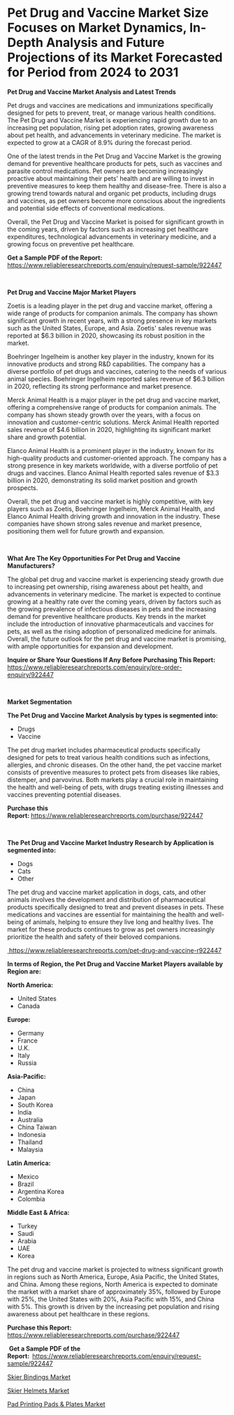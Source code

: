 <p><h1>Pet Drug and Vaccine Market Size Focuses on Market Dynamics, In-Depth Analysis and Future Projections of its Market Forecasted for Period from 2024 to 2031</h1></p><p><strong>Pet Drug and Vaccine Market Analysis and Latest Trends</strong></p>
<p><p>Pet drugs and vaccines are medications and immunizations specifically designed for pets to prevent, treat, or manage various health conditions. The Pet Drug and Vaccine Market is experiencing rapid growth due to an increasing pet population, rising pet adoption rates, growing awareness about pet health, and advancements in veterinary medicine. The market is expected to grow at a CAGR of 8.9% during the forecast period.</p><p>One of the latest trends in the Pet Drug and Vaccine Market is the growing demand for preventive healthcare products for pets, such as vaccines and parasite control medications. Pet owners are becoming increasingly proactive about maintaining their pets' health and are willing to invest in preventive measures to keep them healthy and disease-free. There is also a growing trend towards natural and organic pet products, including drugs and vaccines, as pet owners become more conscious about the ingredients and potential side effects of conventional medications.</p><p>Overall, the Pet Drug and Vaccine Market is poised for significant growth in the coming years, driven by factors such as increasing pet healthcare expenditures, technological advancements in veterinary medicine, and a growing focus on preventive pet healthcare.</p></p>
<p><strong>Get a Sample PDF of the Report:&nbsp;</strong> <a href="https://www.reliableresearchreports.com/enquiry/request-sample/922447">https://www.reliableresearchreports.com/enquiry/request-sample/922447</a></p>
<p>&nbsp;</p>
<p><strong>Pet Drug and Vaccine Major Market Players</strong></p>
<p><p>Zoetis is a leading player in the pet drug and vaccine market, offering a wide range of products for companion animals. The company has shown significant growth in recent years, with a strong presence in key markets such as the United States, Europe, and Asia. Zoetis' sales revenue was reported at $6.3 billion in 2020, showcasing its robust position in the market.</p><p>Boehringer Ingelheim is another key player in the industry, known for its innovative products and strong R&D capabilities. The company has a diverse portfolio of pet drugs and vaccines, catering to the needs of various animal species. Boehringer Ingelheim reported sales revenue of $6.3 billion in 2020, reflecting its strong performance and market presence.</p><p>Merck Animal Health is a major player in the pet drug and vaccine market, offering a comprehensive range of products for companion animals. The company has shown steady growth over the years, with a focus on innovation and customer-centric solutions. Merck Animal Health reported sales revenue of $4.6 billion in 2020, highlighting its significant market share and growth potential.</p><p>Elanco Animal Health is a prominent player in the industry, known for its high-quality products and customer-oriented approach. The company has a strong presence in key markets worldwide, with a diverse portfolio of pet drugs and vaccines. Elanco Animal Health reported sales revenue of $3.3 billion in 2020, demonstrating its solid market position and growth prospects.</p><p>Overall, the pet drug and vaccine market is highly competitive, with key players such as Zoetis, Boehringer Ingelheim, Merck Animal Health, and Elanco Animal Health driving growth and innovation in the industry. These companies have shown strong sales revenue and market presence, positioning them well for future growth and expansion.</p></p>
<p>&nbsp;</p>
<p><strong>What Are The Key Opportunities For Pet Drug and Vaccine Manufacturers?</strong></p>
<p><p>The global pet drug and vaccine market is experiencing steady growth due to increasing pet ownership, rising awareness about pet health, and advancements in veterinary medicine. The market is expected to continue growing at a healthy rate over the coming years, driven by factors such as the growing prevalence of infectious diseases in pets and the increasing demand for preventive healthcare products. Key trends in the market include the introduction of innovative pharmaceuticals and vaccines for pets, as well as the rising adoption of personalized medicine for animals. Overall, the future outlook for the pet drug and vaccine market is promising, with ample opportunities for expansion and development.</p></p>
<p><strong>Inquire or Share Your Questions If Any Before Purchasing This Report:</strong> <a href="https://www.reliableresearchreports.com/enquiry/pre-order-enquiry/922447">https://www.reliableresearchreports.com/enquiry/pre-order-enquiry/922447</a></p>
<p>&nbsp;</p>
<p><strong>Market Segmentation</strong></p>
<p><strong>The Pet Drug and Vaccine Market Analysis by types is segmented into:</strong></p>
<p><ul><li>Drugs</li><li>Vaccine</li></ul></p>
<p><p>The pet drug market includes pharmaceutical products specifically designed for pets to treat various health conditions such as infections, allergies, and chronic diseases. On the other hand, the pet vaccine market consists of preventive measures to protect pets from diseases like rabies, distemper, and parvovirus. Both markets play a crucial role in maintaining the health and well-being of pets, with drugs treating existing illnesses and vaccines preventing potential diseases.</p></p>
<p><strong>Purchase this Report:&nbsp;</strong><a href="https://www.reliableresearchreports.com/purchase/922447">https://www.reliableresearchreports.com/purchase/922447</a></p>
<p>&nbsp;</p>
<p><strong>The Pet Drug and Vaccine Market Industry Research by Application is segmented into:</strong></p>
<p><ul><li>Dogs</li><li>Cats</li><li>Other</li></ul></p>
<p><p>The pet drug and vaccine market application in dogs, cats, and other animals involves the development and distribution of pharmaceutical products specifically designed to treat and prevent diseases in pets. These medications and vaccines are essential for maintaining the health and well-being of animals, helping to ensure they live long and healthy lives. The market for these products continues to grow as pet owners increasingly prioritize the health and safety of their beloved companions.</p></p>
<p><a href="https://www.reliableresearchreports.com/pet-drug-and-vaccine-r922447">&nbsp;https://www.reliableresearchreports.com/pet-drug-and-vaccine-r922447</a></p>
<p><strong>In terms of Region, the Pet Drug and Vaccine Market Players available by Region are:</strong></p>
<p>
    <p> <strong> North America: </strong>
        <ul>
            <li>United States</li>
            <li>Canada</li>
        </ul>
        </p> 
    <p> <strong> Europe: </strong>
        <ul>
            <li>Germany</li>
            <li>France</li>
            <li>U.K.</li>
            <li>Italy</li>
            <li>Russia</li>
        </ul>
        </p> 
    <p> <strong> Asia-Pacific: </strong>
        <ul>
            <li>China</li>
            <li>Japan</li>
            <li>South Korea</li>
            <li>India</li>
            <li>Australia</li>
            <li>China Taiwan</li>
            <li>Indonesia</li>
            <li>Thailand</li>
            <li>Malaysia</li>
        </ul>
        </p> 
    <p> <strong> Latin America: </strong>
        <ul>
            <li>Mexico</li>
            <li>Brazil</li>
            <li>Argentina Korea</li>
            <li>Colombia</li>
        </ul>
        </p> 
    <p> <strong> Middle East & Africa: </strong>
        <ul>
            <li>Turkey</li>
            <li>Saudi</li>
            <li>Arabia</li>
            <li>UAE</li>
            <li>Korea</li>
        </ul>
    </p>
    </p>
<p><p>The pet drug and vaccine market is projected to witness significant growth in regions such as North America, Europe, Asia Pacific, the United States, and China. Among these regions, North America is expected to dominate the market with a market share of approximately 35%, followed by Europe with 25%, the United States with 20%, Asia Pacific with 15%, and China with 5%. This growth is driven by the increasing pet population and rising awareness about pet healthcare in these regions.</p></p>
<p><strong>Purchase this Report: </strong><a href="https://www.reliableresearchreports.com/purchase/922447">https://www.reliableresearchreports.com/purchase/922447</a></p>
<p>&nbsp;<strong>Get a Sample PDF of the Report:&nbsp;&nbsp;</strong><a href="https://www.reliableresearchreports.com/enquiry/request-sample/922447">https://www.reliableresearchreports.com/enquiry/request-sample/922447</a></p>
<p><strong></strong></p>
<p><p><a href="https://www.linkedin.com/pulse/analyzing-skier-bindings-market-global-industry-perspective-8ir6c?trackingId=cUmvoyISOr1U8A8FcXjrFw%3D%3D">Skier Bindings Market</a></p><p><a href="https://www.linkedin.com/pulse/skier-helmetsnbspmarket-focuses-market-share-size-projected-blscc?trackingId=p74OnmCAsE%2FGC5tCtuBjew%3D%3D">Skier Helmets Market</a></p><p><a href="https://www.linkedin.com/pulse/pad-printing-pads-amp-plates-market-research-report-its-history-xvbof?trackingId=NSK01d2A%2B6eXZ%2B1s2DYpyQ%3D%3D">Pad Printing Pads & Plates Market</a></p></p>